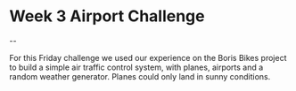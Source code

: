 # Week 3 Airport Challenge

--

For this Friday challenge we used our experience on the Boris Bikes project to build a simple air traffic control system, with planes, airports and a random weather generator. Planes could only land in sunny conditions.